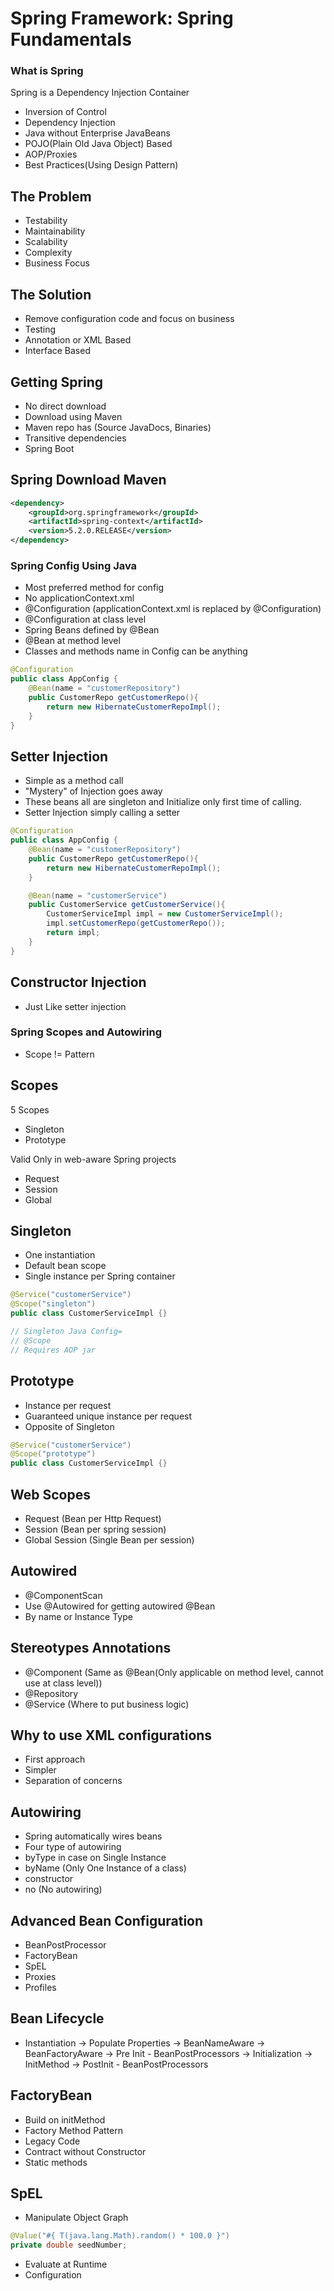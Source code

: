 # Spring Framework: Spring Fundamentals

### What is Spring
Spring is a Dependency Injection Container
- Inversion of Control
- Dependency Injection
- Java without Enterprise JavaBeans
- POJO(Plain Old Java Object) Based
- AOP/Proxies
- Best Practices(Using Design Pattern)

The Problem
-
- Testability
- Maintainability
- Scalability
- Complexity
- Business Focus

The Solution 
-
- Remove configuration code and focus on business
- Testing
- Annotation or XML Based
- Interface Based

Getting Spring
-

- No direct download
- Download using Maven
- Maven repo has (Source JavaDocs, Binaries)
- Transitive dependencies
- Spring Boot

Spring Download Maven 
-
```xml
<dependency>
    <groupId>org.springframework</groupId>
    <artifactId>spring-context</artifactId>
    <version>5.2.0.RELEASE</version>
</dependency>
```

### Spring Config Using Java
- Most preferred method for config
- No applicationContext.xml
- @Configuration (applicationContext.xml is replaced by @Configuration)
- @Configuration at class level
- Spring Beans defined by @Bean
- @Bean at method level
- Classes and methods name in Config can be anything

```java
@Configuration
public class AppConfig {
    @Bean(name = "customerRepository")
    public CustomerRepo getCustomerRepo(){
        return new HibernateCustomerRepoImpl();
    }   
}
```

Setter Injection
-
- Simple as a method call
- "Mystery" of Injection goes away
- These beans all are singleton and Initialize only first time of calling. 
- Setter Injection simply calling a setter
```java
@Configuration
public class AppConfig {
    @Bean(name = "customerRepository")
    public CustomerRepo getCustomerRepo(){
        return new HibernateCustomerRepoImpl();
    }

    @Bean(name = "customerService")
    public CustomerService getCustomerService(){
        CustomerServiceImpl impl = new CustomerServiceImpl();
        impl.setCustomerRepo(getCustomerRepo());
        return impl;
    }   
}

```

Constructor Injection
-
- Just Like setter injection


### Spring Scopes and Autowiring
- Scope != Pattern

Scopes
- 
5 Scopes
- Singleton
- Prototype

Valid Only in web-aware Spring projects 
- Request
- Session
- Global
 
Singleton
-
- One instantiation 
- Default bean scope
- Single instance per Spring container

```java
@Service("customerService")
@Scope("singleton")
public class CustomerServiceImpl {}

// Singleton Java Config=
// @Scope
// Requires AOP jar
```

Prototype
-
- Instance per request
- Guaranteed unique instance per request
- Opposite of Singleton

```java
@Service("customerService")
@Scope("prototype")
public class CustomerServiceImpl {}
```

Web Scopes 
-
- Request (Bean per Http Request)
- Session (Bean per spring session)
- Global Session (Single Bean per session)

Autowired
-
- @ComponentScan
- Use @Autowired for getting autowired @Bean
- By name or Instance Type

Stereotypes Annotations
-
- @Component (Same as @Bean(Only applicable on method level, cannot use at class level))
- @Repository
- @Service (Where to put business logic)

Why to use XML configurations
-
- First approach
- Simpler
- Separation of concerns

Autowiring
-
- Spring automatically wires beans
- Four type of autowiring
- byType in case on Single Instance
- byName (Only One Instance of a class)
- constructor
- no (No autowiring)

Advanced Bean Configuration
-
- BeanPostProcessor
- FactoryBean
- SpEL
- Proxies
- Profiles

Bean Lifecycle
-
- Instantiation -> Populate Properties -> BeanNameAware -> BeanFactoryAware -> Pre Init - BeanPostProcessors 
    -> Initialization -> InitMethod -> PostInit - BeanPostProcessors

FactoryBean
-
- Build on initMethod
- Factory Method Pattern
- Legacy Code
- Contract without Constructor
- Static methods

SpEL
-
- Manipulate Object Graph
```java
@Value("#{ T(java.lang.Math).random() * 100.0 }")
private double seedNumber;
```
- Evaluate at Runtime
- Configuration

